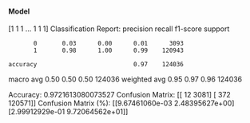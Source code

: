 #### Model
[1 1 1 ... 1 1 1]
Classification Report:
              precision    recall  f1-score   support

           0       0.03      0.00      0.01      3093
           1       0.98      1.00      0.99    120943

    accuracy                           0.97    124036
   macro avg       0.50      0.50      0.50    124036
weighted avg       0.95      0.97      0.96    124036

Accuracy: 0.9721613080073527
Confusion Matrix:
[[    12   3081]
 [   372 120571]]
Confusion Matrix (%):
[[9.67461060e-03 2.48395627e+00]
 [2.99912929e-01 9.72064562e+01]]
